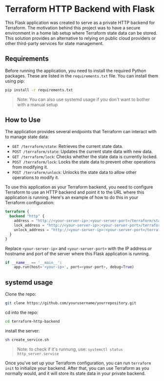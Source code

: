 # Terraform HTTP Backend with Flask

This Flask application was created to serve as a private HTTP backend for Terraform. The motivation behind this project was to have a secure environment in a home lab setup where Terraform state data can be stored. This solution provides an alternative to relying on public cloud providers or other third-party services for state management.

## Requirements

Before running the application, you need to install the required Python packages. These are listed in the `requirements.txt` file. You can install them using pip:

```bash
pip install -r requirements.txt
```
> Note: You can also use systemd usage if you don't want to bother with a manual setup

## How to Use

The application provides several endpoints that Terraform can interact with to manage state data:

- `GET /terraform/state`: Retrieves the current state data.
- `POST /terraform/state`: Updates the current state data with new data.
- `GET /terraform/lock`: Checks whether the state data is currently locked.
- `POST /terraform/lock`: Locks the state data to prevent other operations from modifying it.
- `POST /terraform/unlock`: Unlocks the state data to allow other operations to modify it.

To use this application as your Terraform backend, you need to configure Terraform to use an HTTP backend and point it to the URL where this application is running. Here's an example of how to do this in your Terraform configuration:

```terraform
terraform {
  backend "http" {
    address = "http://<your-server-ip>:<your-server-port>/terraform/state"
    lock_address = "http://<your-server-ip>:<your-server-port>/terraform/lock"
    unlock_address = "http://<your-server-ip>:<your-server-port>/terraform/unlock"
  }
}
```

Replace `<your-server-ip>` and `<your-server-port>` with the IP address or hostname and port of the server where this Flask application is running.
```py
if __name__ == '__main__':
    app.run(host='<your-ip>', port=<your-port>, debug=True) 
```

## systemd usage
Clone the repo:
```bash
git clone https://github.com/yourusername/yourrepository.git
```

cd into the repo:
```bash
cd terraform-http-backend
```

install the server:
```bash
sh create_service.sh
```

>Note: to check if it's runnung, use: `systemctl status http_server.service`

Once you've set up your Terraform configuration, you can run `terraform init` to initialize your backend. After that, you can use Terraform as you normally would, and it will store its state data in your private backend.
